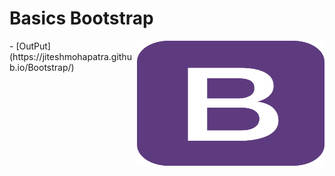 # Basics Bootstrap 
<img align= "right" src="https://github.com/jiteshmohapatra/Bootstrap/blob/668cd23a0a095643742f56b77ff264ab0745d29e/bootstrap.png" width="300" height="200" align-items="right">
- [OutPut](https://jiteshmohapatra.github.io/Bootstrap/)

